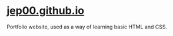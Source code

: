# <a href="jep00.github.io">jep00.github.io</a>

Portfolio website, used as a way of learning basic HTML and CSS.
